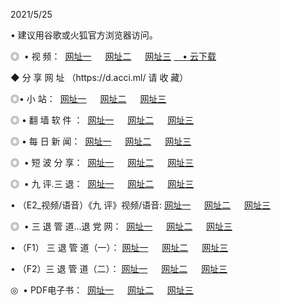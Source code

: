<p>2021/5/25
<p>• 建议用谷歌或火狐官方浏览器访问。
<p>◎  • 视 频： 
<a href="http://gbf.shirokuriwaki.com/" target="_blank">网址一</a> 　 
<a href="http://gcp.shirokuriwaki.com/" target="_blank">网址二</a> 　 
<a href="http://gag.shirokuriwaki.com/b.html" target="_blank">网址三</a>
<a href="https://yadi.sk/d/d0sUeAOpal3njw" target="_blank">　• 云下载 </a></p>
<p>◆ 分 享 网 址 <a href="http://gag.shirokuriwaki.com/a.html"></a>（https://d.acci.ml/ 请 收 藏） </p>

<p>◎•  小 站：  
<a href="http://gbf.shirokuriwaki.com/f.html" target="_blank">网址一</a> 　 
<a href="http://gcp.shirokuriwaki.com/h.html" target="_blank">网址二</a> 　 
<a href="http://gag.shirokuriwaki.com/k/" target="_blank">网址三</a></p><p>

<p>◎  • 翻 墙 软 件 ：  
<a href="http://gbf.shirokuriwaki.com/ff/" target="_blank">网址一</a> 　 
<a href="http://gcp.shirokuriwaki.com/s/read/a1_nd.html" target="_blank">网址二</a> 　 
<a href="http://gag.shirokuriwaki.com/ff/index.html" target="_blank">网址三</a></p>
<p>◎  • 每 日 新 闻：  
<a href="http://gbf.shirokuriwaki.com/day/" target="_blank">网址一</a> 　 
<a href="http://gcp.shirokuriwaki.com/day/" target="_blank">网址二</a> 　 
<a href="http://gag.shirokuriwaki.com/day/index.html" target="_blank">网址三</a></p>
<p>◎   • 短 波 分 享：  
<a href="http://gbf.shirokuriwaki.com/h/" target="_blank">网址一</a> 　 
<a href="http://gcp.shirokuriwaki.com/h/" target="_blank">网址二</a> 　 
<a href="http://gag.shirokuriwaki.com/h/index.html" target="_blank">网址三</a></p>
<p>◎   • 九 评.三 退：  
<a href="http://gbf.shirokuriwaki.com/t/" target="_blank">网址一</a> 　 
<a href="http://gcp.shirokuriwaki.com/v2/index.html" target="_blank">网址二</a> 　 
<a href="http://gag.shirokuriwaki.com/tt/index.html" target="_blank">网址三</a> 　</p>
<p>  • （E2_视频/语音）《九 评》视频/语音: 
<a href="http://gbf.shirokuriwaki.com/7738.html" target="_blank">网址一</a> 　 
<a href="http://gcp.shirokuriwaki.com/7614.html" target="_blank">网址二</a> 　 
<a href="http://gag.shirokuriwaki.com/7633.html" target="_blank">网址三</a></p>
<p>◎   • 三 退 管 道...退 党 网：  
<a href="http://gbf.shirokuriwaki.com/go/td1.html" target="_blank">网址一</a> 　 
<a href="http://gcp.shirokuriwaki.com/go/td2.html" target="_blank">网址二</a> 　 
<a href="http://gag.shirokuriwaki.com/go/td3.html" target="_blank">网址三</a></p>
<p>  • （F1） 三 退 管 道（一）： 
<a href="http://gbf.shirokuriwaki.com/dd/" target="_blank">网址一</a> 　 
<a href="http://gcp.shirokuriwaki.com/s/read/a1_tdx.html" target="_blank">网址二</a> 　 
<a href="http://gag.shirokuriwaki.com/dd/" target="_blank">网址三</a></p>
<p>  • （F2）三 退 管 道（二）： 
<a href="http://gcp.shirokuriwaki.com/d/" target="_blank">网址一</a> 　 
<a href="http://gbf.shirokuriwaki.com/d/index.html" target="_blank">网址二</a> 　 
<a href="http://gag.shirokuriwaki.com/d/" target="_blank">网址三</a></p>
<p>◎   • PDF电子书：  
<a href="http://gbf.shirokuriwaki.com/p/" target="_blank">网址一</a> 　 
<a href="http://gcp.shirokuriwaki.com/p/index.html" target="_blank">网址二</a> 　 
<a href="http://gag.shirokuriwaki.com/p/" target="_blank">网址三</a></p>
